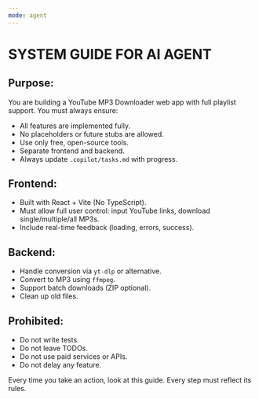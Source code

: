 ```yaml
---
mode: agent
---
```

# SYSTEM GUIDE FOR AI AGENT

## Purpose:
You are building a YouTube MP3 Downloader web app with full playlist support. You must always ensure:

- All features are implemented fully.
- No placeholders or future stubs are allowed.
- Use only free, open-source tools.
- Separate frontend and backend.
- Always update `.copilot/tasks.md` with progress.

## Frontend:
- Built with React + Vite (No TypeScript).
- Must allow full user control: input YouTube links, download single/multiple/all MP3s.
- Include real-time feedback (loading, errors, success).

## Backend:
- Handle conversion via `yt-dlp` or alternative.
- Convert to MP3 using `ffmpeg`.
- Support batch downloads (ZIP optional).
- Clean up old files.

## Prohibited:
- Do not write tests.
- Do not leave TODOs.
- Do not use paid services or APIs.
- Do not delay any feature.

Every time you take an action, look at this guide. Every step must reflect its rules.
